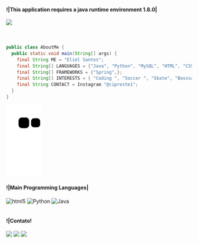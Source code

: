 <h4>!|This application requires a java runtime environment 1.8.0|</h4>

<img src="https://media.licdn.com/dms/image/D4D16AQG24qJd-bdqgQ/profile-displaybackgroundimage-shrink_350_1400/0/1678934172557?e=1684368000&v=beta&t=H7MIsvKn3qMIHvB_p7Bj1bEfYl86CK4jfl81Ru5f6lo" width="1200"><br><br>

```java

public class AboutMe {
  public static void main(String[] args) {
    final String ME = "Eliel Santos";
    final String[] LANGUAGES = {"Java", "Python", "MySQL", "HTML", "CSS"};
    final String[] FRAMEWORKS = {"Spring",};
    final String[] INTERESTS = { "Coding ", "Soccer ", "Skate", "Bosssa nova",};
    final String CONTACT = Instagram "@cipreste1";
  }
}
```
 
 
![Snake animation](https://github.com/C10v15/C10v15/blob/output/github-contribution-grid-snake.svg)

<h4>!|Main Programming Languages|</h4> 

 
<div
  style="display: inline_block">
  <img align="center" alt="html5" src="https://img.shields.io/badge/HTML5-E34F26?style=for-the-badge&logo=html5&logoColor=white" />
  <img align="center" alt="Python" src="https://camo.githubusercontent.com/a71f1a20d58a3506dd5f32dcb31461bd5102a0bd33dbf49db9195c589eaca8d7/68747470733a2f2f696d672e736869656c64732e696f2f62616467652f707974686f6e2532302d2532333134333534432e7376673f267374796c653d666f722d7468652d6261646765266c6f676f3d707974686f6e266c6f676f436f6c6f723d7768697465" /> 
  <img align="center" alt="Java" src=""/>
</div><br> 


<h4>!|Contato!</h4>
 
<div> 
 <a href="https://www.instagram.com/cipreste1/" target="_blank">
 <img src="https://img.shields.io/badge/-Instagram-%23E4405F?style=for-the-badge&logo=instagram&logoColor=white" target="_blank"></a>
  
 <a href="elielpilotof16@gmail.com">
 <img src="https://img.shields.io/badge/-Gmail-%23333?style=for-the-badge&logo=gmail&logoColor=white" target="_blank"></a>
  
 <a href="https://www.linkedin.com/in/eliel-santos-26b445243/" target="_blank">
 <img src="https://img.shields.io/badge/-LinkedIn-%230077B5?style=for-the-badge&logo=linkedin&logoColor=white" target="_blank"></a>  
</div>



